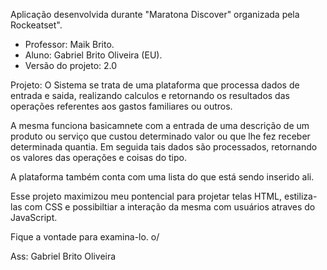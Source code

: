 Aplicação desenvolvida durante "Maratona Discover" organizada pela Rockeatset".

* Professor: Maik Brito.
* Aluno: Gabriel Brito Oliveira (EU).
* Versão do projeto: 2.0

Projeto: O Sistema se trata de uma plataforma que processa dados de entrada e saida, realizando calculos e retornando os resultados das operações referentes aos gastos familiares ou outros.

A mesma funciona basicamnete com a entrada de uma descrição de um produto ou serviço que custou determinado valor ou que lhe fez receber determinada quantia. Em seguida tais dados são processados, retornando os valores das operações e coisas do tipo.

A plataforma também conta com uma lista do que está sendo inserido ali.

Esse projeto maximizou meu pontencial para projetar telas HTML, estiliza-las com CSS e possibiltiar a interação da mesma com usuários atraves do JavaScript.

Fique a vontade para examina-lo. o/


Ass: Gabriel Brito Oliveira